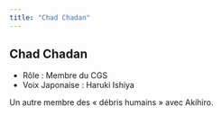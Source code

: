 ```yaml
---
title: "Chad Chadan"
---
```


Chad Chadan
-----------



* Rôle : Membre du CGS
* Voix Japonaise : Haruki Ishiya


Un autre membre des « débris humains » avec Akihiro.



